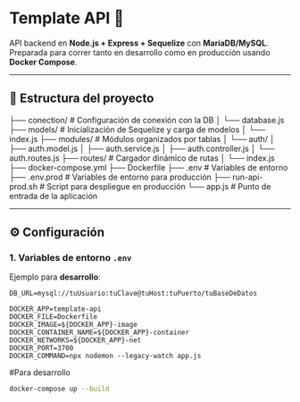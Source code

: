 # Template API 🚀

API backend en **Node.js + Express + Sequelize** con **MariaDB/MySQL**.  
Preparada para correr tanto en desarrollo como en producción usando **Docker Compose**.

---

## 📂 Estructura del proyecto

├── conection/ # Configuración de conexión con la DB
│ └── database.js
├── models/ # Inicialización de Sequelize y carga de modelos
│ └── index.js
├── modules/ # Módulos organizados por tablas
│ └── auth/
│ ├── auth.model.js
│ ├── auth.service.js
│ ├── auth.controller.js
│ └── auth.routes.js
├── routes/ # Cargador dinámico de rutas
│ └── index.js
├── docker-compose.yml
├── Dockerfile
├── .env # Variables de entorno
├── .env.prod # Variables de entorno para producción
├── run-api-prod.sh # Script para despliegue en producción
└── app.js # Punto de entrada de la aplicación


---

## ⚙️ Configuración

### 1. Variables de entorno `.env`

Ejemplo para **desarrollo**:

```env
DB_URL=mysql://tuUsuario:tuClave@tuHost:tuPuerto/tuBaseDeDatos

DOCKER_APP=template-api
DOCKER_FILE=Dockerfile
DOCKER_IMAGE=${DOCKER_APP}-image
DOCKER_CONTAINER_NAME=${DOCKER_APP}-container
DOCKER_NETWORKS=${DOCKER_APP}-net
DOCKER_PORT=3700
DOCKER_COMMAND=npx nodemon --legacy-watch app.js
```

#Para desarrollo

```bash
docker-compose up --build
```

